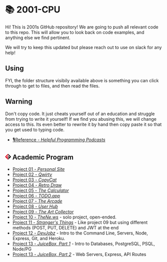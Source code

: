 # 📚 2001-CPU

Hi! This is 2001s GitHub repository! We are going to push all relevant code to this repo. This will allow you to look back on code examples, and anything else we find pertinent.

We will try to keep this updated but please reach out to use on slack for any help!

## Using

FYI, the folder structure visibily available above is something you can click through to get to files, and then read the files.

## Warning

Don't copy code. It just cheats yourself out of an education and struggle from trying to write it yourself! If we find you abusing this, we will change access to this. Its even better to rewrite it by hand then copy paste it so that you get used to typing code.

- [🎙️Reference - *Helpful Programming Podcasts*](reference/podcast-list.md)

## ![FSA](/logo.png) Academic Program
- [Project 01 - *Personal Site*](project_01)
- [Project 02 - *Qwirty*](project_02)
- [Project 03 - *CopyCat*](project_03)
- [Project 04 - *Retro Draw*](project_04)
- [Project 05 - *The Calculator*](project_05)
- [Project 06 - *TODO.app*](project_06)
- [Project 07 - *The Arcade*](project_07)
- [Project 08 - *User Hub*](project_08)
- [Project 09 - *The Art Collector*](project_09)
- [Project 10 - *TheNe.ws*](project_10) - solo project, open-ended.
- [Project 11 - *Stranger's Things*](project_11) - Like project 09 but using different methods (POST, PUT, DELETE) and JWT at the end
- [Project 12 - *DevJobz*](project_12) - Intro to the Command Line, Servers, Node, Express, Git, and Heroku.
- [Project 13 - *JuiceBox, Part 1*](project_13) - Intro to Databases, PostgreSQL, PSQL, Node/PG
- [Project 13 - *JuiceBox, Part 2*](project_14) - Web Servers, Express, API Routes
